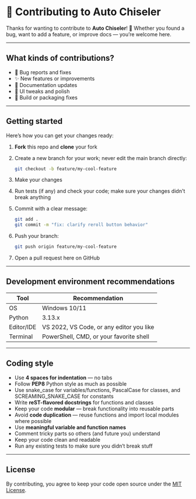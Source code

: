 # 🐍 Contributing to Auto Chiseler

Thanks for wanting to contribute to **Auto Chiseler**! 🎉
Whether you found a bug, want to add a feature, or improve docs — you’re welcome here.

---

## What kinds of contributions?

* 🐞 Bug reports and fixes
* ✨ New features or improvements
* 📝 Documentation updates
* 🎨 UI tweaks and polish
* 🔧 Build or packaging fixes

---

## Getting started

Here’s how you can get your changes ready:

1. **Fork** this repo and **clone** your fork
2. Create a new branch for your work; never edit the main branch directly:

   ```bash
   git checkout -b feature/my-cool-feature
   ```
3. Make your changes
4. Run tests (if any) and check your code; make sure your changes didn't break anything
5. Commit with a clear message:

   ```bash
   git add .
   git commit -m "fix: clarify reroll button behavior"
   ```
6. Push your branch:

   ```bash
   git push origin feature/my-cool-feature
   ```
7. Open a pull request here on GitHub

---

## Development environment recommendations

| Tool       | Recommendation                           |
| ---------- | ---------------------------------------- |
| OS         | Windows 10/11                            |
| Python     | 3.13.x                                   |
| Editor/IDE | VS 2022, VS Code, or any editor you like |
| Terminal   | PowerShell, CMD, or your favorite shell  |

---

## Coding style

* Use **4 spaces for indentation** — no tabs
* Follow **PEP8** Python style as much as possible
* Use snake_case for variables/functions, PascalCase for classes, and SCREAMING_SNAKE_CASE for constants
* Write **reST-flavored docstrings** for functions and classes
* Keep your code **modular** — break functionality into reusable parts
* Avoid **code duplication** — reuse functions and import local modules where possible
* Use **meaningful variable and function names**
* Comment tricky parts so others (and future you) understand
* Keep your code clean and readable
* Run any existing tests to make sure you didn’t break stuff

---

## License

By contributing, you agree to keep your code open source under the [MIT License](LICENSE).
